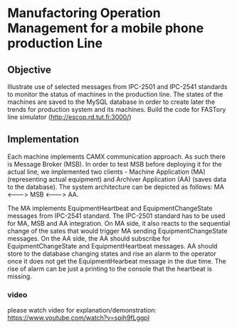 # Manufactoring Operation Management for a mobile phone production Line

## Objective

Illustrate use of selected messages from IPC-2501 and IPC-2541 standards to monitor the status of machines in the production line. The states of the machines are saved to the MySQL database in order to create later the trends for production system and its machines. Build the code for FASTory line simulator (http://escop.rd.tut.fi:3000/) 

##  Implementation
Each machine implements CAMX communication approach. As such there is Message Broker (MSB). In order to test MSB before deploying it for the actual line, we implemented two clients - Machine Application (MA) (representing actual equipment) and Archiver Application (AA) (saves data to the database). The system architecture can be depicted as follows: MA <---> MSB <---> AA.

The MA implements EquipmentHeartbeat and EquipmentChangeState messages from IPC-2541 standard. The IPC-2501 standard has to be used for MA, MSB and AA integration. On MA side, it also reacts to the sequential change of the sates that would trigger MA sending EquipmentChangeState messages. On the AA side, the AA should subscribe for EquipmentChangeState and EquipmentHeartbeat messages. AA should store to the database changing states and rise an alarm to the operator once it does not get the EquipmentHearbeat message in the due time. The rise of alarm can be just a printing to the console that the heartbeat is missing.

### video
please watch video for explanation/demonstration: https://www.youtube.com/watch?v=spih9fLggpI

